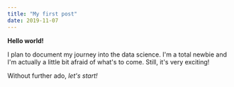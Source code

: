 ```yaml
---
title: "My first post"
date: 2019-11-07
---
```


**Hello world!**

I plan to document my journey into the data science. I'm a total newbie and I'm actually a little bit afraid of what's to come.
Still, it's very exciting!

Without further ado, *let's start!*
